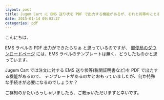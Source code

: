 ```yaml
---
layout: post
title: Jugem Cart に EMS 送り状を PDF で出力する機能があるが、それと同等のことをやろうとすればどうすれば良いか？
date: 2015-01-14 09:03:27
categories: pdf
---
```

<p>こんにちは、</p>

<p>EMS ラベルの PDF 出力ができたらなぁ と思っているのですが、
<a href="http://www.post.japanpost.jp/int/download/index.html" rel="nofollow">郵便局のダウンロードページ</a> には、EMS ラベルのテンプレートは無く、どうしたものかと思っています。</p>

<p>Jugem Cart では注文に対する EMS 送り状等(税関証明書など)を PDF で出力する機能があるので、
テンプレートがあるのかとおもっていましたが、何か特殊な手続きが必要になるのでしょうか？</p>

<p>ご存知のかたいらっしゃいましたら、ご教示いただけますと幸いです。</p>
